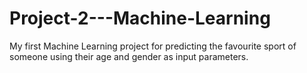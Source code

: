 # Project-2---Machine-Learning

My first Machine Learning project for predicting the favourite sport of someone using their age and gender as input parameters. 
